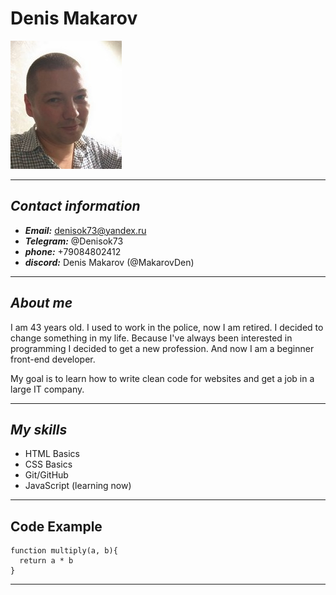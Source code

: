 #   Denis Makarov
![profile-photo](my_photo.jpg)
___________________________________
##   ***Contact information***
* ***Email:***    denisok73@yandex.ru
* ***Telegram:*** @Denisok73
* ***phone:***     +79084802412
* ***discord:***    Denis Makarov (@MakarovDen)
___________________________________
##   ***About me***

I am 43 years old. I used to work in the police, now I am retired. I decided to change something in my life. Because I've always been interested in programming I decided to get a new profession. And now I am a beginner front-end developer. 

My goal is to learn how to write clean code for websites and get a job in a large IT company. 
___________________________________
##   ***My skills***
+   HTML Basics
+   CSS Basics
+   Git/GitHub
+   JavaScript (learning now)
___________________________________
##  Code Example
```
function multiply(a, b){
  return a * b
}
```
___________________________________
